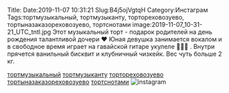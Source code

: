 Title:
Date:2019-11-07 10:31:21
Slug:B4j5ojVgtqH
Category:Инстаграм
Tags:тортмузыкальный, тортмузыканту, тортореховозуево, тортыназаказореховозуево, тортснотами
image:2019-11-07_10-31-21_UTC_tntl.jpg
Этот музыкальный торт - подарок родителей на день рождения талантливой дочери ❤
Юная девушка занимается вокалом и в свободное время играет на гавайской гитаре укулеле 👏👏👏
.
Внутри прячется ванильный бисквит и клубничный чизкейк.  Вес чуть больше 2 кг.

[тортмузыкальный]({tag}тортмузыкальный) [тортмузыканту]({tag}тортмузыканту) [тортореховозуево]({tag}тортореховозуево) [тортыназаказореховозуево]({tag}тортыназаказореховозуево) [тортснотами]({tag}тортснотами)
![instagram]({attach}images/2019-11-07_10-31-21_UTC.jpg)
